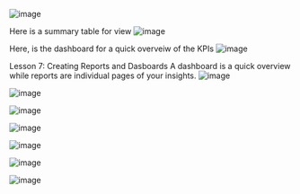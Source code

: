![image](https://github.com/user-attachments/assets/a35d6da0-8172-4a55-bb59-22e4e84061f4)


Here is a summary table for view
![image](https://github.com/user-attachments/assets/c192fa3b-5486-4060-94bf-9dbc8f442cdb)


Here, is the dashboard for a quick overveiw of the KPIs
![image](https://github.com/user-attachments/assets/29b997c2-28e0-4f71-b476-c6edb31647d8)


Lesson 7: Creating Reports and Dasboards
A dashboard is a quick overview while reports are individual pages of your insights.
![image](https://github.com/user-attachments/assets/e2bdbb75-5f5f-4ef2-9bf4-195a4d99c25d)

![image](https://github.com/user-attachments/assets/f36d75ab-b430-4959-9038-9b10aba5479d)

![image](https://github.com/user-attachments/assets/23f19f4d-dc51-42d2-9b4a-55f0ad75811f)

![image](https://github.com/user-attachments/assets/b92745c0-a5c1-43d4-bba2-e3ef2c637c0a)

![image](https://github.com/user-attachments/assets/ba46ffac-92f7-4f4f-8b76-85041e331570)

![image](https://github.com/user-attachments/assets/9bd454ce-721e-44d7-bde5-26d01c7447de)

![image](https://github.com/user-attachments/assets/23365e1e-2817-4339-880f-cc58b2c642e5)
